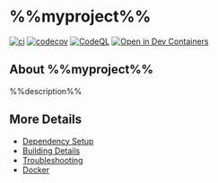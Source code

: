 # %%myproject%%

[![ci](https://github.com/%%myorg%%/%%myproject%%/actions/workflows/ci.yml/badge.svg)](https://github.com/%%myorg%%/%%myproject%%/actions/workflows/ci.yml)
[![codecov](https://codecov.io/gh/%%myorg%%/%%myproject%%/branch/main/graph/badge.svg)](https://codecov.io/gh/%%myorg%%/%%myproject%%)
[![CodeQL](https://github.com/%%myorg%%/%%myproject%%/actions/workflows/codeql-analysis.yml/badge.svg)](https://github.com/%%myorg%%/%%myproject%%/actions/workflows/codeql-analysis.yml)
[![Open in Dev Containers](https://img.shields.io/static/v1?label=Dev%20Containers&message=Open&color=blue&logo=visualstudiocode)](https://vscode.dev/redirect?url=vscode://ms-vscode-remote.remote-containers/cloneInVolume?url=https://github.com/%%myorg%%/%%myproject%%)

## About %%myproject%%
%%description%%


## More Details

 * [Dependency Setup](README_dependencies.md)
 * [Building Details](README_building.md)
 * [Troubleshooting](README_troubleshooting.md)
 * [Docker](README_docker.md)
